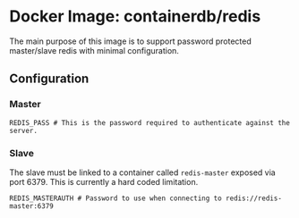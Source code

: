 # Docker Image: containerdb/redis

The main purpose of this image is to support password protected master/slave redis with minimal configuration.


## Configuration

### Master

```
REDIS_PASS # This is the password required to authenticate against the server.
```

### Slave

The slave must be linked to a container called `redis-master` exposed via port
6379. This is currently a hard coded limitation.

```
REDIS_MASTERAUTH # Password to use when connecting to redis://redis-master:6379
```
